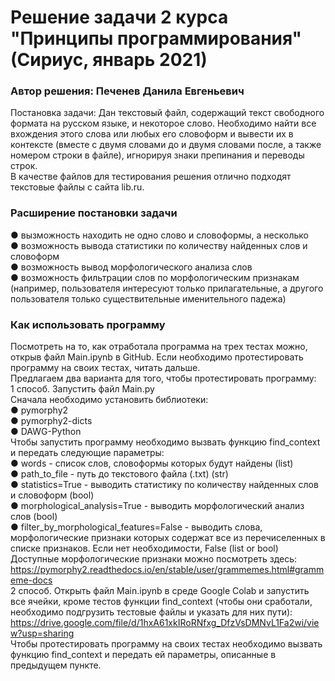 # Решение задачи 2 курса "Принципы программирования" (Сириус, январь 2021)
### Автор решения: Печенев Данила Евгеньевич  
Постановка задачи: Дан текстовый файл, содержащий текст свободного формата на русском языке, и некоторое слово. Необходимо найти все вхождения этого слова или любых его словоформ и вывести их в контексте (вместе с двумя словами до и двумя словами после, а также номером строки в файле), игнорируя знаки препинания и переводы строк.  
В качестве файлов для тестирования решения отлично подходят текстовые файлы с сайта lib.ru.  
### Расширение постановки задачи
● вызможность находить не одно слово и словоформы, а несколько  
● возможность вывода статистики по количеству найденных слов и словоформ  
● возможность вывод морфологического анализа слов  
● возможность фильтрации слов по морфологическим признакам (например, пользователя интересуют только прилагательные, а другого пользователя только существительные именительного падежа)  
### Как использовать программу  
Посмотреть на то, как отработала программа на трех тестах можно, открыв файл Main.ipynb в GitHub. Если необходимо протестировать программу на своих тестах, читать дальше.  
Предлагаем два варианта для того, чтобы протестировать программу:  
1 способ. Запустить файл Main.py  
Сначала необходимо установить библиотеки:  
● pymorphy2   
● pymorphy2-dicts  
● DAWG-Python  
Чтобы запустить программу необходимо вызвать функцию find_сontext и передать следующие параметры:  
● words - список слов, словоформы которых будут найдены (list)  
● path_to_file - путь до текстового файла (.txt) (str)  
● statistics=True - выводить статистику по количеству найденных слов и словоформ (bool)  
● morphological_analysis=True - выводить морфологический анализ слов (bool)  
● filter_by_morphological_features=False - выводить слова, морфологические признаки которых содержат все из перечиселенных в списке признаков. Если нет необходимости, False (list or bool)  
Доступные морфологические признаки можно посмотреть здесь:  
https://pymorphy2.readthedocs.io/en/stable/user/grammemes.html#grammeme-docs  
2 способ. Открыть файл Main.ipynb в среде Google Colab и запустить все ячейки, кроме тестов функции find_сontext (чтобы они сработали, необходимо подгрузить тестовые файлы и указать для них пути):  
https://drive.google.com/file/d/1hxA61xkIRoRNfxg_DfzVsDMNvL1Fa2wi/view?usp=sharing  
Чтобы протестировать программу на своих тестах необходимо вызвать функцию find_сontext и передать ей параметры, описанные в предыдущем пункте.
